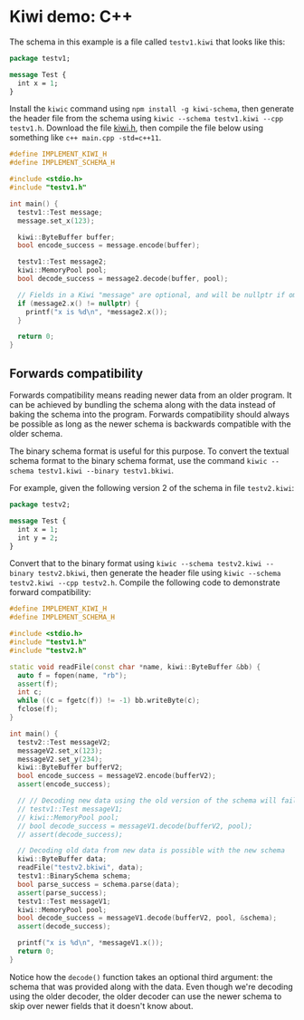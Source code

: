 # Kiwi demo: C++

The schema in this example is a file called `testv1.kiwi` that looks like this:

```proto
package testv1;

message Test {
  int x = 1;
}
```

Install the `kiwic` command using `npm install -g kiwi-schema`, then generate the header file from the schema using `kiwic --schema testv1.kiwi --cpp testv1.h`.
Download the file [kiwi.h](https://github.com/evanw/kiwi/blob/master/kiwi.h), then compile the file below using something like `c++ main.cpp -std=c++11`.

```cpp
#define IMPLEMENT_KIWI_H
#define IMPLEMENT_SCHEMA_H

#include <stdio.h>
#include "testv1.h"

int main() {
  testv1::Test message;
  message.set_x(123);

  kiwi::ByteBuffer buffer;
  bool encode_success = message.encode(buffer);

  testv1::Test message2;
  kiwi::MemoryPool pool;
  bool decode_success = message2.decode(buffer, pool);

  // Fields in a Kiwi "message" are optional, and will be nullptr if omitted
  if (message2.x() != nullptr) {
    printf("x is %d\n", *message2.x());
  }

  return 0;
}
```

## Forwards compatibility

Forwards compatibility means reading newer data from an older program.
It can be achieved by bundling the schema along with the data instead of baking the schema into the program.
Forwards compatibility should always be possible as long as the newer schema is backwards compatible with the older schema.

The binary schema format is useful for this purpose.
To convert the textual schema format to the binary schema format, use the command `kiwic --schema testv1.kiwi --binary testv1.bkiwi`.

For example, given the following version 2 of the schema in file `testv2.kiwi`:

```proto
package testv2;

message Test {
  int x = 1;
  int y = 2;
}
```

Convert that to the binary format using `kiwic --schema testv2.kiwi --binary testv2.bkiwi`, then generate the header file using `kiwic --schema testv2.kiwi --cpp testv2.h`.
Compile the following code to demonstrate forward compatibility:

```cpp
#define IMPLEMENT_KIWI_H
#define IMPLEMENT_SCHEMA_H

#include <stdio.h>
#include "testv1.h"
#include "testv2.h"

static void readFile(const char *name, kiwi::ByteBuffer &bb) {
  auto f = fopen(name, "rb");
  assert(f);
  int c;
  while ((c = fgetc(f)) != -1) bb.writeByte(c);
  fclose(f);
}

int main() {
  testv2::Test messageV2;
  messageV2.set_x(123);
  messageV2.set_y(234);
  kiwi::ByteBuffer bufferV2;
  bool encode_success = messageV2.encode(bufferV2);
  assert(encode_success);

  // // Decoding new data using the old version of the schema will fail
  // testv1::Test messageV1;
  // kiwi::MemoryPool pool;
  // bool decode_success = messageV1.decode(bufferV2, pool);
  // assert(decode_success);

  // Decoding old data from new data is possible with the new schema
  kiwi::ByteBuffer data;
  readFile("testv2.bkiwi", data);
  testv1::BinarySchema schema;
  bool parse_success = schema.parse(data);
  assert(parse_success);
  testv1::Test messageV1;
  kiwi::MemoryPool pool;
  bool decode_success = messageV1.decode(bufferV2, pool, &schema);
  assert(decode_success);

  printf("x is %d\n", *messageV1.x());
  return 0;
}
```

Notice how the `decode()` function takes an optional third argument: the schema that was provided along with the data.
Even though we're decoding using the older decoder, the older decoder can use the newer schema to skip over newer fields that it doesn't know about.
